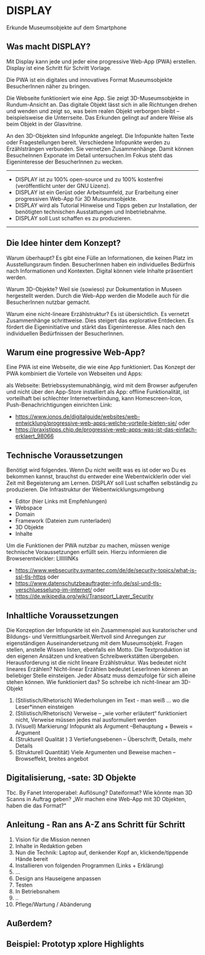 # DISPLAY
Erkunde Museumsobjekte auf dem Smartphone

## Was macht DISPLAY?
Mit Display kann jede und jeder eine progressive Web-App (PWA) erstellen. Display ist eine Schritt für Schritt Vorlage.

Die PWA ist ein digitales und innovatives Format Museumsobjekte BesucherInnen näher zu bringen.

Die Webseite funktioniert wie eine App. Sie zeigt 3D-Museumsobjekte in Rundum-Ansicht an. Das digitale Objekt lässt sich in alle Richtungen drehen und wenden und zeigt so, was beim realen Objekt verborgen bleibt – beispielsweise die Unterrseite. Das Erkunden gelingt auf andere Weise als beim Objekt in der Glasvitrine.

An den 3D-Objekten sind Infopunkte angelegt. Die Infopunkte halten Texte oder Fragestellungen bereit. Verschiedene Infopunkte werden zu Erzählsträngen verbunden. Sie vernetzen Zusammenhänge. Damit können BesucheInnen Exponate im Detail untersuchen.Im Fokus steht das Eigeninteresse der BesucherInnen zu wecken.

---

* DISPLAY ist zu 100% open-source und zu 100%  kostenfrei (veröffentlicht unter der GNU Lizenz).
* DISPLAY ist ein Gerüst oder Arbeitsumfeld, zur Erarbeitung einer progressiven Web-App für 3D Museumsobjekte.
* DISPLAY wird als Tutorial Hinweise und Tipps geben zur Installation, der benötigten technischen Ausstattungen und Inbetriebnahme.
* DISPLAY  soll Lust schaffen es zu produzieren.

---

## Die Idee hinter dem Konzept?
Warum überhaupt? Es gibt eine Fülle an Informationen, die keinen Platz im Ausstellungsraum finden. BesucherInnen haben ein individuelles Bedürfnis nach Informationen und Kontexten. Digital können viele Inhalte präsentiert werden.

Warum 3D-Objekte? Weil sie (sowieso) zur Dokumentation in Museen hergestellt werden. Durch die Web-App werden die Modelle auch für die BesucherInnen nutzbar gemacht.

Warum eine nicht-lineare Erzählstruktur? Es ist übersichtlich. Es vernetzt Zusammenhänge schrittweise. Dies steigert das explorative Entdecken. Es fördert die Eigeninitiative und stärkt das Eigeninteresse. Alles nach den individuellen Bedürfnissen der BesucherInnen.

## Warum eine progressive Web-App?
Eine PWA ist eine Webseite, die wie eine App funktioniert.
Das Konzept der PWA kombiniert die Vorteile von Webseiten und Apps:

als Webseite: Betriebssystemunabhängig, wird mit dem Browser aufgerufen und nicht über den App-Store installiert
als App: offline Funktionalität, ist vorteilhaft bei schlechter Internetverbindung, kann Homescreen-Icon, Push-Benachrichtigungen einrichten
Link:
* https://www.ionos.de/digitalguide/websites/web-entwicklung/progressive-web-apps-welche-vorteile-bieten-sie/ oder
* https://praxistipps.chip.de/progressive-web-apps-was-ist-das-einfach-erklaert_98066

## Technische Voraussetzungen
Benötigt wird folgendes. Wenn Du nicht weißt was es ist oder wo Du es bekommen kannst, brauchst du entweder eine WebentwicklerIn oder viel Zeit mit Begeisterung am Lernen. DISPLAY  soll Lust schaffen selbständig zu produzieren. Die Infrastruktur der Webentwicklungsumgebung
* Editor (hier Links mit Empfehlungen)
* Webspace
* Domain
* Framework (Dateien zum runterladen)
* 3D Objekte
* Inhalte

Um die Funktionen der PWA nutzbar zu machen, müssen wenige technische Voraussetzungen erfüllt sein. Hierzu informieren die Browserentwickler: LIIIIIINKs
* https://www.websecurity.symantec.com/de/de/security-topics/what-is-ssl-tls-https oder
* https://www.datenschutzbeauftragter-info.de/ssl-und-tls-verschluesselung-im-internet/ oder
* https://de.wikipedia.org/wiki/Transport_Layer_Security

## Inhaltliche Voraussetzungen
Die Konzeption der Infopunkte ist ein Zusammenspiel aus kuratorischer und Bildungs- und Vermittlungsarbeit.Wertvoll sind Anregungen zur eigenständigen Auseinandersetzung mit dem Museumsobjekt. Fragen stellen, anstelle Wissen listen, ebenfalls ein Motto. Die Textproduktion ist den eigenen Ansätzen und kreativen Schreibwerkstätten übergeben. Herausforderung ist die nicht lineare Erzählstruktur.
Was bedeutet nicht lineares Erzählen?
Nicht-linear Erzählen bedeutet LeserInnen können an beliebiger Stelle einsteigen. Jeder Absatz muss demzufolge für sich alleine stehen können. Wie funktioniert das?
So schreibe ich nicht-linear am 3D-Objekt
1. (Stilistisch/Rhetorisch) Wiederholungen im Text  - man weiß … wo die Leser*innen einsteigen
2. (Stilistisch/Rhetorisch) Verweise – „wie vorher erläutert“ funktioniert nicht, Verweise müssen jedes mal ausformuliert werden
3. (Visuell) Markierung/ Infopunkt als Argument –Behauptung + Beweis = Argument
4. (Strukturell Qualität ) 3 Vertiefungsebenen – Überschrift, Details, mehr Details
5. (Strukturell Quantität) Viele Argumenten und Beweise machen – Browseffekt, breites angebot

## Digitalisierung, -sate: 3D Objekte
Tbc. By Fanet
Interoperabel: Auflösung? Dateiformat? Wie könnte man 3D Scanns in Auftrag geben? „Wir machen eine Web-App mit 3D Objekten, haben die das Format?“

## Anleitung - Ran ans A-Z ans Schritt für Schritt
1. Vision für die Mission nennen
2. Inhalte in Redaktion geben
3. Nun die Technik: Laptop auf, denkender Kopf an, klickende/tippende Hände bereit
4. Installieren von folgenden Programmen (Links + Erklärung)
5. …
6. Design ans Hauseigene anpassen
7. Testen
8. In  Betriebsnahem
9. ..
10. Pflege/Wartung / Abänderung

## Außerdem?

## Beispiel: Prototyp xplore Highlights
